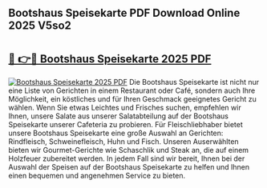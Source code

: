## Bootshaus Speisekarte PDF Download Online 2025 V5so2

# <h2><a href="http://gca09jc.nevu.top/?p=Bootshaus+Speisekarte">🔗 👉🔴 Bootshaus Speisekarte 2025 PDF</a></h2>

[![Bootshaus Speisekarte 2025 PDF](https://i.imgur.com/dBaPXMq.png)](http://gca09jc.nevu.top/?p=Bootshaus+Speisekarte)
Die Bootshaus Speisekarte ist nicht nur eine Liste von Gerichten in einem Restaurant oder Café, sondern auch Ihre Möglichkeit, ein köstliches und für Ihren Geschmack geeignetes Gericht zu wählen. Wenn Sie etwas Leichtes und Frisches suchen, empfehlen wir Ihnen, unsere Salate aus unserer Salatabteilung auf der Bootshaus Speisekarte unserer Cafeteria zu probieren. Für Fleischliebhaber bietet unsere Bootshaus Speisekarte eine große Auswahl an Gerichten: Rindfleisch, Schweinefleisch, Huhn und Fisch. Unseren Auserwählten bieten wir Gourmet-Gerichte wie Schaschlik und Steak an, die auf einem Holzfeuer zubereitet werden. In jedem Fall sind wir bereit, Ihnen bei der Auswahl der Speisen auf der Bootshaus Speisekarte zu helfen und Ihnen einen bequemen und angenehmen Service zu bieten.
